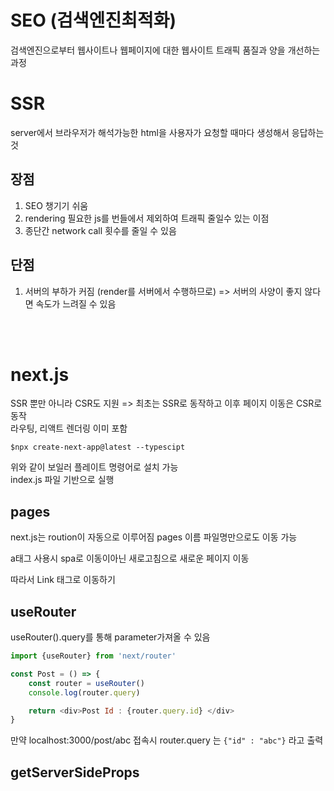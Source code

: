 # SEO (검색엔진최적화)
검색엔진으로부터 웹사이트나 웹페이지에 대한 웹사이트 트래픽 품질과 양을 개선하는 과정

# SSR
server에서 브라우저가 해석가능한 html을 사용자가 요청할 때마다 생성해서 응답하는 것

## 장점
1. SEO 챙기기 쉬움
2. rendering 필요한 js를 번들에서 제외하여 트래픽 줄일수 있는 이점
3. 종단간 network call 횟수를 줄일 수 있음
   
## 단점
1. 서버의 부하가 커짐 (render를 서버에서 수행하므로) => 서버의 사양이 좋지 않다면 속도가 느려질 수 있음

<br> 
<br>

# next.js
SSR 뿐만 아니라 CSR도 지원 => 최초는 SSR로 동작하고 이후 페이지 이동은 CSR로 동작<br>
라우팅, 리액트 렌더링 이미 포함<br>

```
$npx create-next-app@latest --typescipt
```

위와 같이 보일러 플레이트 명령어로 설치 가능<br>
index.js 파일 기반으로 실행<br>

## pages
next.js는 roution이 자동으로 이루어짐
pages 이름 파일명만으로도 이동 가능<br>

a태그 사용시 spa로 이동이아닌 새로고침으로 새로운 페이지 이동<br>

따라서 Link 태그로 이동하기<br>

## useRouter
useRouter().query를 통해 parameter가져올 수 있음<br>

```javascript
import {useRouter} from 'next/router'

const Post = () => {
    const router = useRouter()
    console.log(router.query)

    return <div>Post Id : {router.query.id} </div>
}
```

만약 localhost:3000/post/abc 접속시
router.query 는  ```{"id" : "abc"}``` 라고 출력

## getServerSideProps
